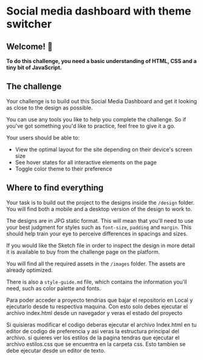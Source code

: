 # Social media dashboard with theme switcher

## Welcome! 👋

**To do this challenge, you need a basic understanding of HTML, CSS and a tiny bit of JavaScript.**

## The challenge

Your challenge is to build out this Social Media Dashboard and get it looking as close to the design as possible.

You can use any tools you like to help you complete the challenge. So if you've got something you'd like to practice, feel free to give it a go.

Your users should be able to:

- View the optimal layout for the site depending on their device's screen size
- See hover states for all interactive elements on the page
- Toggle color theme to their preference

## Where to find everything

Your task is to build out the project to the designs inside the `/design` folder. You will find both a mobile and a desktop version of the design to work to.

The designs are in JPG static format. This will mean that you'll need to use your best judgment for styles such as `font-size`, `padding` and `margin`. This should help train your eye to perceive differences in spacings and sizes.

If you would like the Sketch file in order to inspect the design in more detail it is available to buy from the challenge page on the platform.

You will find all the required assets in the `/images` folder. The assets are already optimized.

There is also a `style-guide.md` file, which contains the information you'll need, such as color palette and fonts.

Para poder acceder a proyecto tendrias que bajar el repositorio en Local y ejecutarlo desde tu respectiva maquina.
Con esto solo debes ejecutar el archivo index.html desde un navegador y veras el estado del proyecto

Si quisieras modificar el codigo deberas ejecutar el archivo Index.html en tu editor de codigo de preferencia y asi veras la estructura principal del archivo. si quieres ver los estilos de la pagina tendras que ejecutar el archivo estilos.css que se encuentra en la carpeta css. Esto tambien se debe ejecutar desde un editor de texto.
